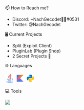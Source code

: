 📫 How to Reach me?
- Discord: ~NachGecodet🌈👻#0531
- Twitter: @NachGecodet

🖥️ Current Projects
- Split (Exploit Client)
- PluginLab (Plugin Shop)
- 2 Secret Projects 🤫

🌐 Languages
<br>
<br>
<img/><img width="30" src="./java.png"/>   <img width="30" src="./kotlin.png"/>   <img width="30" src="./python.png"/>

💻 Tools


<img src="https://github-readme-stats.vercel.app/api?username=NachGecodet&&show_icons=true&title_color=ffffff&icon_color=006ab0&text_color=daf7dc&bg_color=101010">
